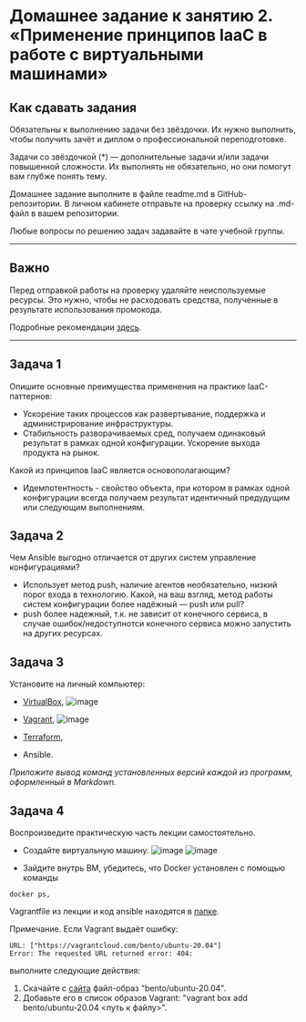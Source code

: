 
# Домашнее задание к занятию 2. «Применение принципов IaaC в работе с виртуальными машинами»

## Как сдавать задания

Обязательны к выполнению задачи без звёздочки. Их нужно выполнить, чтобы получить зачёт и диплом о профессиональной переподготовке.

Задачи со звёздочкой (*) — дополнительные задачи и/или задачи повышенной сложности. Их выполнять не обязательно, но они помогут вам глубже понять тему.

Домашнее задание выполните в файле readme.md в GitHub-репозитории. В личном кабинете отправьте на проверку ссылку на .md-файл в вашем репозитории.

Любые вопросы по решению задач задавайте в чате учебной группы.

---


## Важно

Перед отправкой работы на проверку удаляйте неиспользуемые ресурсы.
Это нужно, чтобы не расходовать средства, полученные в результате использования промокода.

Подробные рекомендации [здесь](https://github.com/netology-code/virt-homeworks/blob/virt-11/r/README.md).

---

## Задача 1

Опишите основные преимущества применения на практике IaaC-паттернов:

- Ускорение таких процессов как развертывание, поддержка и администрирование инфраструктуры.
- Стабильность разворачиваемых сред, получаем одинаковый результат в рамках одной конфигурации.
Ускорение выхода продукта на рынок.

Какой из принципов IaaC является основополагающим?
- Идемпотентность - свойство объекта, при котором в рамках одной конфигурации всегда получаем результат идентичный предудущим или следующим выполнениям. 

## Задача 2

Чем Ansible выгодно отличается от других систем управление конфигурациями?
- Использует метод push, наличие агентов необязательно, низкий порог входа в технологию.
Какой, на ваш взгляд, метод работы систем конфигурации более надёжный — push или pull?
- push более надежный, т.к. не зависит от конечного сервиса, в случае ошибок/недоступнотси конечного сервиса можно запустить на других ресурсах.

## Задача 3

Установите на личный компьютер:

- [VirtualBox](https://www.virtualbox.org/),
![image](https://github.com/Randomize47/virtd-homeworks/assets/120917553/59765c9b-d673-4af3-a7d6-578c38d843b6)
- [Vagrant](https://github.com/netology-code/devops-materials),
![image](https://github.com/Randomize47/virtd-homeworks/assets/120917553/b1be5774-56db-4306-a915-cd95c60cc5b9)
- [Terraform](https://github.com/netology-code/devops-materials/blob/master/README.md),

- Ansible.

*Приложите вывод команд установленных версий каждой из программ, оформленный в Markdown.*

## Задача 4 

Воспроизведите практическую часть лекции самостоятельно.

- Создайте виртуальную машину.
![image](https://github.com/Randomize47/virtd-homeworks/assets/120917553/5bef5fd7-540b-437d-8bd9-56f1871d95da)
![image](https://github.com/Randomize47/virtd-homeworks/assets/120917553/a4aa3e0c-6bbe-44b5-9859-f2157d7f995e)

- Зайдите внутрь ВМ, убедитесь, что Docker установлен с помощью команды
```
docker ps,
```
Vagrantfile из лекции и код ansible находятся в [папке](https://github.com/netology-code/virt-homeworks/tree/virt-11/05-virt-02-iaac/src).

Примечание. Если Vagrant выдаёт ошибку:
```
URL: ["https://vagrantcloud.com/bento/ubuntu-20.04"]     
Error: The requested URL returned error: 404:
```

выполните следующие действия:

1. Скачайте с [сайта](https://app.vagrantup.com/bento/boxes/ubuntu-20.04) файл-образ "bento/ubuntu-20.04".
2. Добавьте его в список образов Vagrant: "vagrant box add bento/ubuntu-20.04 <путь к файлу>".

